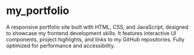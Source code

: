 # my_portfolio
A responsive portfolio site built with HTML, CSS, and JavaScript, designed to showcase my frontend development skills. It features interactive UI components, project highlights, and links to my GitHub repositories. Fully optimized for performance and accessibility.
